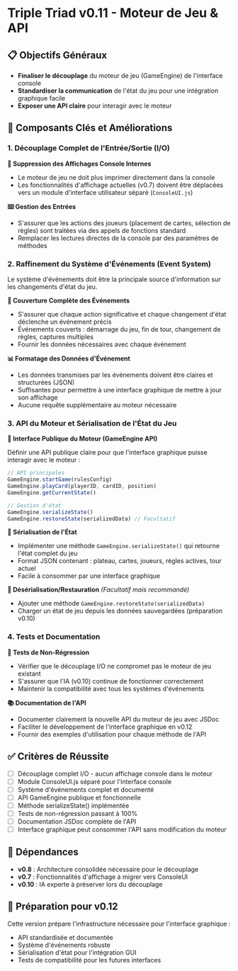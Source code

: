 # Triple Triad v0.11 - Moteur de Jeu & API

## 📋 Objectifs Généraux

- **Finaliser le découplage** du moteur de jeu (GameEngine) de l'interface console
- **Standardiser la communication** de l'état du jeu pour une intégration graphique facile
- **Exposer une API claire** pour interagir avec le moteur

## 🎯 Composants Clés et Améliorations

### 1. Découplage Complet de l'Entrée/Sortie (I/O)

**🔌 Suppression des Affichages Console Internes**
- Le moteur de jeu ne doit plus imprimer directement dans la console
- Les fonctionnalités d'affichage actuelles (v0.7) doivent être déplacées vers un module d'interface utilisateur séparé (`ConsoleUI.js`)

**⌨️ Gestion des Entrées**
- S'assurer que les actions des joueurs (placement de cartes, sélection de règles) sont traitées via des appels de fonctions standard
- Remplacer les lectures directes de la console par des paramètres de méthodes

### 2. Raffinement du Système d'Événements (Event System)

Le système d'événements doit être la principale source d'information sur les changements d'état du jeu.

**📡 Couverture Complète des Événements**
- S'assurer que chaque action significative et chaque changement d'état déclenche un événement précis
- Événements couverts : démarrage du jeu, fin de tour, changement de règles, captures multiples
- Fournir les données nécessaires avec chaque événement

**📊 Formatage des Données d'Événement**
- Les données transmises par les événements doivent être claires et structurées (JSON)
- Suffisantes pour permettre à une interface graphique de mettre à jour son affichage
- Aucune requête supplémentaire au moteur nécessaire

### 3. API du Moteur et Sérialisation de l'État du Jeu

**🔗 Interface Publique du Moteur (GameEngine API)**

Définir une API publique claire pour que l'interface graphique puisse interagir avec le moteur :

```javascript
// API principales
GameEngine.startGame(rulesConfig)
GameEngine.playCard(playerID, cardID, position)
GameEngine.getCurrentState()

// Gestion d'état
GameEngine.serializeState()
GameEngine.restoreState(serializedData) // Facultatif
```

**💾 Sérialisation de l'État**
- Implémenter une méthode `GameEngine.serializeState()` qui retourne l'état complet du jeu
- Format JSON contenant : plateau, cartes, joueurs, règles actives, tour actuel
- Facile à consommer par une interface graphique

**🔄 Désérialisation/Restauration** *(Facultatif mais recommandé)*
- Ajouter une méthode `GameEngine.restoreState(serializedData)`
- Charger un état de jeu depuis les données sauvegardées (préparation v0.10)

### 4. Tests et Documentation

**🧪 Tests de Non-Régression**
- Vérifier que le découplage I/O ne compromet pas le moteur de jeu existant
- S'assurer que l'IA (v0.10) continue de fonctionner correctement
- Maintenir la compatibilité avec tous les systèmes d'événements

**📚 Documentation de l'API**
- Documenter clairement la nouvelle API du moteur de jeu avec JSDoc
- Faciliter le développement de l'interface graphique en v0.12
- Fournir des exemples d'utilisation pour chaque méthode de l'API

## ✅ Critères de Réussite

- [ ] Découplage complet I/O - aucun affichage console dans le moteur
- [ ] Module ConsoleUI.js séparé pour l'interface console
- [ ] Système d'événements complet et documenté
- [ ] API GameEngine publique et fonctionnelle
- [ ] Méthode serializeState() implémentée
- [ ] Tests de non-régression passant à 100%
- [ ] Documentation JSDoc complète de l'API
- [ ] Interface graphique peut consommer l'API sans modification du moteur

## 🔗 Dépendances

- **v0.8** : Architecture consolidée nécessaire pour le découplage
- **v0.7** : Fonctionnalités d'affichage à migrer vers ConsoleUI
- **v0.10** : IA experte à préserver lors du découplage

## 🎯 Préparation pour v0.12

Cette version prépare l'infrastructure nécessaire pour l'interface graphique :
- API standardisée et documentée
- Système d'événements robuste
- Sérialisation d'état pour l'intégration GUI
- Tests de compatibilité pour les futures interfaces